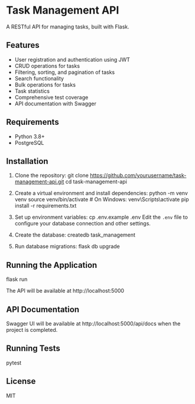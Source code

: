 # Task Management API

A RESTful API for managing tasks, built with Flask.

## Features

- User registration and authentication using JWT
- CRUD operations for tasks
- Filtering, sorting, and pagination of tasks
- Search functionality
- Bulk operations for tasks
- Task statistics
- Comprehensive test coverage
- API documentation with Swagger

## Requirements

- Python 3.8+
- PostgreSQL

## Installation

1. Clone the repository:
git clone https://github.com/yourusername/task-management-api.git
cd task-management-api

2. Create a virtual environment and install dependencies:
python -m venv venv
source venv/bin/activate  # On Windows: venv\Scripts\activate
pip install -r requirements.txt

3. Set up environment variables:
cp .env.example .env
Edit the `.env` file to configure your database connection and other settings.

4. Create the database:
createdb task_management

5. Run database migrations:
flask db upgrade

## Running the Application
flask run

The API will be available at http://localhost:5000

## API Documentation

Swagger UI will be available at http://localhost:5000/api/docs when the project is completed.

## Running Tests
pytest

## License

MIT